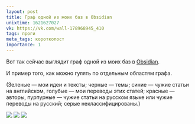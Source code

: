 ```yaml
---
layout: post
title: Граф одной из моих баз в Obsidian
unixtime: 1621627027
vk: https://vk.com/wall-178968945_410
tags: проги
meta_tags: короткопост
importance: 1
---
```

Вот так сейчас выглядит граф одной из моих баз в [Obsidian](408.html). 

И пример того, как можно гулять по отдельным областям графа.

(Зеленые — мои идеи и тексты; черные — темы; синие — чужие статьи на английском, голубые — мои переводы этих статей; красные — авторы, пурпурные — чужие статьи на русском языке или чужие переводы на русский; серые неклассифицированы.)

<img src="images/279356204-457239150.jpg">
<img src="images/279356204-457239151.jpg">
<img src="images/279356204-457239152.jpg">